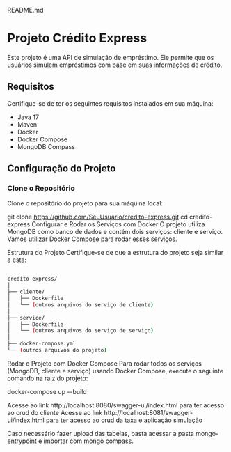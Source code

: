 README.md

# Projeto Crédito Express

Este projeto é uma API de simulação de empréstimo. Ele permite que os usuários simulem empréstimos com base em suas informações de crédito.

## Requisitos

Certifique-se de ter os seguintes requisitos instalados em sua máquina:

- Java 17
- Maven
- Docker
- Docker Compose
- MongoDB Compass

## Configuração do Projeto

### Clone o Repositório

Clone o repositório do projeto para sua máquina local:

git clone https://github.com/SeuUsuario/credito-express.git
cd credito-express
Configurar e Rodar os Serviços com Docker
O projeto utiliza MongoDB como banco de dados e contém dois serviços: cliente e serviço. Vamos utilizar Docker Compose para rodar esses serviços.

Estrutura do Projeto
Certifique-se de que a estrutura do projeto seja similar a esta:

```sh

credito-express/
│
├── cliente/
│   ├── Dockerfile
│   └── (outros arquivos do serviço de cliente)
│
├── service/
│   ├── Dockerfile
│   └── (outros arquivos do serviço de serviço)
│
├── docker-compose.yml
└── (outros arquivos do projeto)
```

Rodar o Projeto com Docker Compose
Para rodar todos os serviços (MongoDB, cliente e serviço) usando Docker Compose, execute o seguinte comando na raiz do projeto:

docker-compose up --build

Acesse ao link http://localhost:8080/swagger-ui/index.html para ter acesso ao crud do cliente
Acesse ao link http://localhost:8081/swagger-ui/index.html para ter acesso ao crud da taxa e aplicação simulação

Caso necessário fazer upload das tabelas, basta acessar a pasta mongo-entrypoint e importar com mongo compass.
